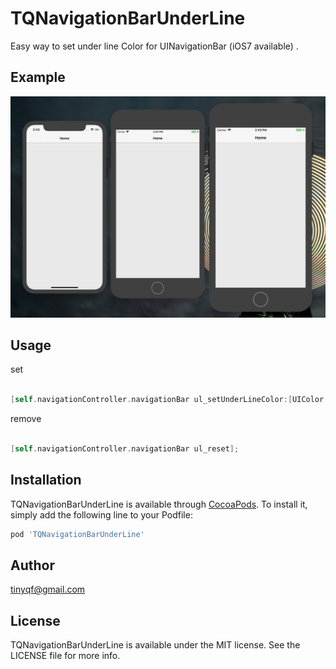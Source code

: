 # TQNavigationBarUnderLine

Easy way to set under line Color for UINavigationBar (iOS7 available) .

## Example


![Mou icon](images/demo.jpg)

## Usage

set

```objective-c

[self.navigationController.navigationBar ul_setUnderLineColor:[UIColor redColor]];

```

remove

```objective-c

[self.navigationController.navigationBar ul_reset];

```

## Installation

TQNavigationBarUnderLine is available through [CocoaPods](https://cocoapods.org). To install
it, simply add the following line to your Podfile:

```ruby
pod 'TQNavigationBarUnderLine'
```

## Author

tinyqf@gmail.com

## License

TQNavigationBarUnderLine is available under the MIT license. See the LICENSE file for more info.
